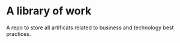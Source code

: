 # A library of work 
A repo to store all artificats related to business and technology best practices.

